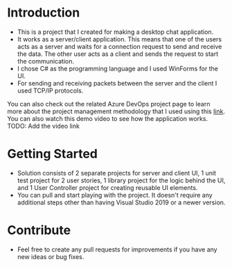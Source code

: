 # Introduction 
- This is a project that I created for making a desktop chat application. 
- It works as a server/client application. This means that one of the users acts as a server and waits for a connection request to send and receive the data. The other user acts as a client and sends the request to start the communication. 
- I chose C# as the programming language and I used WinForms for the UI. 
- For sending and receiving packets between the server and the client I used TCP/IP protocols.

You can also check out the related Azure DevOps project page to learn more about the project management methodology that I used using this [link](https://dev.azure.com/aihsanelmas/Text-Me). You can also watch this demo video to see how the application works. TODO: Add the video link

# Getting Started
- Solution consists of 2 separate projects for server and client UI, 1 unit test project for 2 user stories, 1 library project for the logic behind the UI, and 1 User Controller project for creating reusable UI elements.
- You can pull and start playing with the project. It doesn't require any additional steps other than having Visual Studio 2019 or a newer version.

# Contribute
- Feel free to create any pull requests for improvements if you have any new ideas or bug fixes.

